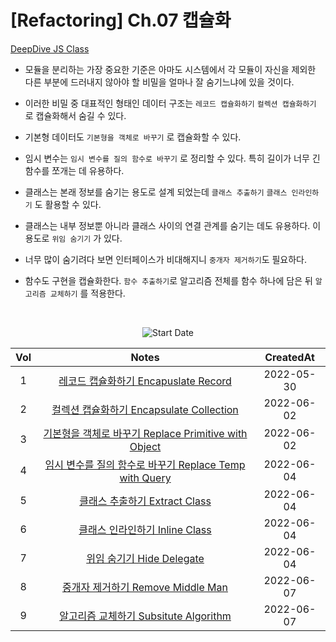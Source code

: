 # [Refactoring] Ch.07 캡슐화

[DeepDive JS Class](../../deepdive-javascript/ch25-class.md)

- 모듈을 분리하는 가장 중요한 기준은 아마도 시스템에서 각 모듈이 자신을 제외한 다른 부분에 드러내지 않아야 할 비밀을 얼마나 잘 숨기느냐에 있을 것이다.
- 이러한 비밀 중 대표적인 형태인 데이터 구조는 `레코드 캡슐화하기` `컬렉션 캡슐화하기` 로 캡슐화해서 숨길 수 있다.
- 기본형 데이터도 `기본형을 객체로 바꾸기` 로 캡슐화할 수 있다.
- 임시 변수는 `임시 변수를 질의 함수로 바꾸기` 로 정리할 수 있다. 특히 길이가 너무 긴 함수를 쪼개는 데 유용하다.

- 클래스는 본래 정보를 숨기는 용도로 설계 되었는데 `클래스 추출하기` `클래스 인라인하기` 도 활용할 수 있다.

- 클래스는 내부 정보뿐 아니라 클래스 사이의 연결 관계를 숨기는 데도 유용하다. 이 용도로 `위임 숨기기` 가 있다.
- 너무 많이 숨기려다 보면 인터페이스가 비대해지니 `중개자 제거하기`도 필요하다.

- 함수도 구현을 캡슐화한다. `함수 추출하기`로 알고리즘 전체를 함수 하나에 담은 뒤 `알고리즘 교체하기` 를 적용한다.

  <br/>

<div align="center">

![Start Date](https://img.shields.io/badge/Start%20Date-2022--05--25-23d16b.svg)

| Vol |                                Notes                                | CreatedAt  |
| :-: | :-----------------------------------------------------------------: | :--------: |
|  1  |          [레코드 캡슐화하기 Encapuslate Record](ch07-1.md)          | 2022-05-30 |
|  2  |        [컬렉션 캡슐화하기 Encapsulate Collection](ch07-2.md)        | 2022-06-02 |
|  3  |  [기본형을 객체로 바꾸기 Replace Primitive with Object](ch07-3.md)  | 2022-06-02 |
|  4  | [임시 변수를 질의 함수로 바꾸기 Replace Temp with Query](ch07-4.md) | 2022-06-04 |
|  5  |             [클래스 추출하기 Extract Class](ch07-5.md)              | 2022-06-04 |
|  6  |             [클래스 인라인하기 Inline Class](ch07-6.md)             | 2022-06-04 |
|  7  |               [위임 숨기기 Hide Delegate](ch07-7.md)                | 2022-06-04 |
|  8  |           [중개자 제거하기 Remove Middle Man](ch07-8.md)            | 2022-06-07 |
|  9  |         [알고리즘 교체하기 Subsitute Algorithm](ch07-9.md)          | 2022-06-07 |

</div>
